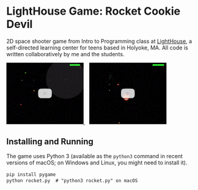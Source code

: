 # LightHouse Game: Rocket Cookie Devil
2D space shooter game from Intro to Programming class at [LightHouse](http://lighthouseholyoke.org/), a self-directed learning center for teens based in Holyoke, MA. All code is written collaboratively by me and the students.

<a href="https://www.youtube.com/watch?v=dEU2zgjRHec">
	<img width="40%" height="40%" src="/thumbnails/clip_1.png?raw=true" />
</a>
&nbsp;&nbsp;
<a href="https://www.youtube.com/watch?v=QdgeLwdn4wc">
	<img width="40%" height="40%" src="/thumbnails/clip_2.png?raw=true" />
</a>

## Installing and Running

The game uses Python 3 (available as the `python3` command in recent versions of macOS; on Windows and Linux, you might need to install it).
```
pip install pygame
python rocket.py  # "python3 rocket.py" on macOS
```
